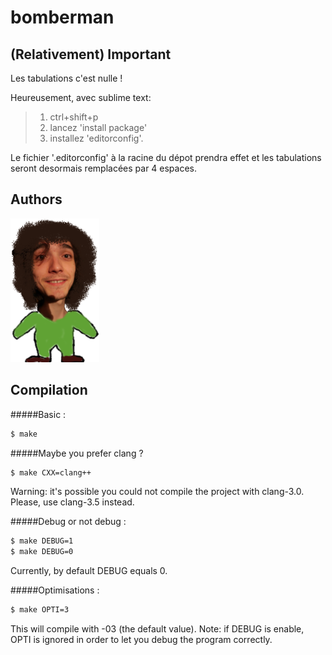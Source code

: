 bomberman
=========

(Relativement) Important
------------------------
Les tabulations c'est nulle !

Heureusement, avec sublime text:
> 1. ctrl+shift+p
> 2. lancez 'install package'
> 3. installez 'editorconfig'.

Le fichier '.editorconfig' à la racine du dépot prendra effet et les tabulations seront desormais remplacées par 4 espaces.


Authors
-------
![Alt text](./avatars/delemo_b.png "delemo_b")

Compilation
-----------
#####Basic :
~~~bash
$ make 
~~~

#####Maybe you prefer clang ?
~~~bash
$ make CXX=clang++
~~~
Warning: it's possible you could not compile the project with clang-3.0. Please, use clang-3.5 instead.

#####Debug or not debug :
~~~bash
$ make DEBUG=1
$ make DEBUG=0
~~~
Currently, by default DEBUG equals 0.

#####Optimisations :
~~~bash
$ make OPTI=3
~~~
This will compile with -03 (the default value).
Note: if DEBUG is enable, OPTI is ignored in order to let you debug the program correctly.
